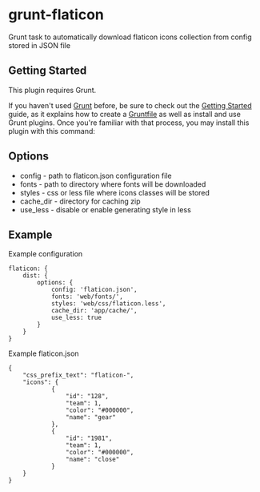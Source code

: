 # grunt-flaticon

Grunt task to automatically download flaticon icons collection from config stored in JSON file

## Getting Started
This plugin requires Grunt.

If you haven't used [Grunt](http://gruntjs.com/) before, be sure to check out the [Getting Started](http://gruntjs.com/getting-started) guide, as it explains how to create a [Gruntfile](http://gruntjs.com/sample-gruntfile) as well as install and use Grunt plugins. Once you're familiar with that process, you may install this plugin with this command:

## Options

- config - path to flaticon.json configuration file
- fonts - path to directory where fonts will be downloaded
- styles - css or less file where icons classes will be stored
- cache_dir - directory for caching zip
- use_less - disable or enable generating style in less

## Example

Example configuration

	flaticon: {
		dist: {
			options: {
				config: 'flaticon.json',
				fonts: 'web/fonts/',
				styles: 'web/css/flaticon.less',
				cache_dir: 'app/cache/',
				use_less: true
			}
		}
	}

Example flaticon.json

	{
		"css_prefix_text": "flaticon-",
		"icons": {
		        {
		            "id": "128",
		            "team": 1,
		            "color": "#000000",
		            "name": "gear"
		        },
		        {
		            "id": "1981",
		            "team": 1,
		            "color": "#000000",
		            "name": "close"
		        }
		}
	}
